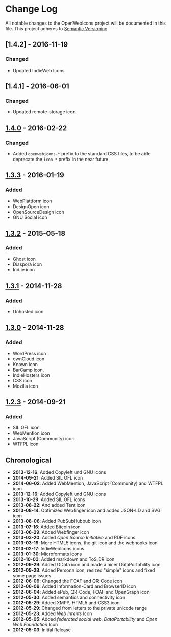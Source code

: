 # Change Log
All notable changes to the OpenWebIcons project will be documented in this file.
This project adheres to [Semantic Versioning](http://semver.org/).

## [1.4.2] - 2016-11-19
### Changed
- Updated IndieWeb Icons

## [1.4.1] - 2016-06-01
### Changed
- Updated remote-storage icon

## [1.4.0] - 2016-02-22
### Changed
- Added `openwebicons-*` prefix to the standard CSS files, to be able deprecate the `icon-*` prefix in the near future

## [1.3.3] - 2016-01-19
### Added
- WebPlattform icon
- DesignOpen icon
- OpenSourceDesign icon
- GNU Social icon

## [1.3.2] - 2015-05-18
### Added
- Ghost icon
- Diaspora icon
- Ind.ie icon

## [1.3.1] - 2014-11-28
### Added
- Unhosted icon

## [1.3.0] - 2014-11-28
### Added
- WordPress icon
- ownCloud icon
- Known icon
- BarCamp icon,
- IndieHosters icon
- C3S icon
- Mozilla icon

## [1.2.3] - 2014-09-21
### Added
- SIL OFL icon
- WebMention icon
- JavaScript (Community) icon
- WTFPL icon

## Chronological

* **2013-12-16**: Added Copyleft und GNU icons
* **2014-09-21**: Added SIL OFL icon
* **2014-06-02**: Added WebMention, JavaScript (Community) and WTFPL icon
* **2013-12-16**: Added Copyleft und GNU icons
* **2013-10-29**: Added SIL OFL icons
* **2013-08-22**: And added Tent icon
* **2013-08-14**: Optimized Webfinger icon and added JSON-LD and SVG icon
* **2013-08-06**: Added PubSubHubbub icon
* **2013-07-16**: Added Bitcoin icon
* **2013-06-29**: Added Webfinger icon
* **2013-03-20**: Added *Open Source Initiative* and RDF icons
* **2013-03-19**: More HTML5 icons, the git icon and the webhooks icon
* **2013-02-17**: IndieWebIcons icons
* **2013-01-30**: Microformats icons
* **2012-10-03**: Added markdown and ToS;DR icon
* **2012-09-29**: Added OData icon and made a nicer DataPortability icon
* **2012-09-28**: Added Persona icon, resized "simple" icons and fixed some page issues
* **2012-06-09**: Changed the FOAF and QR-Code icon
* **2012-06-09**: Added Information-Card and BrowserID icon
* **2012-06-04**: Added ePub, QR-Code, FOAF and OpenGraph icon
* **2012-05-30**: Added semantics and connectivity icon
* **2012-05-29**: Added XMPP, HTML5 and CSS3 icon
* **2012-05-29**: Changed from letters to the private unicode range
* **2012-05-23**: Added *Web Intents* Icon
* **2012-05-05**: Added *federated social web*, *DataPortability* and *Open Web Foundation* Icon
* **2012-05-03**: Initial Release

[1.4.0]: https://github.com/pfefferle/openwebicons/compare/1.3.3...1.4.0
[1.3.3]: https://github.com/pfefferle/openwebicons/compare/1.3.2...1.3.3
[1.3.2]: https://github.com/pfefferle/openwebicons/compare/1.3.1...1.3.2
[1.3.1]: https://github.com/pfefferle/openwebicons/compare/1.3.0...1.3.1
[1.3.0]: https://github.com/pfefferle/openwebicons/compare/1.2.3...1.3.0
[1.2.3]: https://github.com/pfefferle/openwebicons/compare/1.2.1...1.2.3
